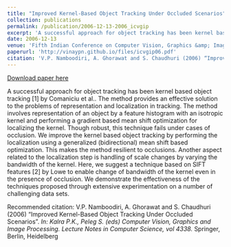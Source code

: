 ```yaml
---
title: "Improved Kernel-Based Object Tracking Under Occluded Scenarios"
collection: publications
permalink: /publication/2006-12-13-2006_icvgip
excerpt: 'A successful approach for object tracking has been kernel based object tracking [1] by Comaniciu et al.. The method provides an effective solution to the problems of representation and localization in tracking. The method involves representation of an object by a feature histogram with an isotropic kernel and performing a gradient based mean shift optimization for localizing the kernel. Though robust, this technique fails under cases of occlusion. We improve the kernel based object tracking by performing the localization using a generalized (bidirectional) mean shift based optimization. This makes the method resilient to occlusions. Another aspect related to the localization step is handling of scale changes by varying the bandwidth of the kernel. Here, we suggest a technique based on SIFT features [2] by Lowe to enable change of bandwidth of the kernel even in the presence of occlusion. We demonstrate the effectiveness of the techniques proposed through extensive experimentation on a number of challenging data sets.'
date: 2006-12-13
venue: 'Fifth Indian Conference on Computer Vision, Graphics &amp; Image Processing'
paperurl: 'http://vinaypn.github.io/files/icvgip06.pdf'
citation: 'V.P. Namboodiri, A. Ghorawat and S. Chaudhuri (2006) “Improved Kernel-Based Object Tracking Under Occluded Scenarios”.<i> In: Kalra P.K., Peleg S. (eds) Computer Vision, Graphics and Image Processing. Lecture Notes in Computer Science, vol 4338.</i> Springer, Berlin, Heidelberg'
---
```


<a href='http://vinaypn.github.io/files/icvgip06.pdf'>Download paper here</a>

A successful approach for object tracking has been kernel based object tracking [1] by Comaniciu et al.. The method provides an effective solution to the problems of representation and localization in tracking. The method involves representation of an object by a feature histogram with an isotropic kernel and performing a gradient based mean shift optimization for localizing the kernel. Though robust, this technique fails under cases of occlusion. We improve the kernel based object tracking by performing the localization using a generalized (bidirectional) mean shift based optimization. This makes the method resilient to occlusions. Another aspect related to the localization step is handling of scale changes by varying the bandwidth of the kernel. Here, we suggest a technique based on SIFT features [2] by Lowe to enable change of bandwidth of the kernel even in the presence of occlusion. We demonstrate the effectiveness of the techniques proposed through extensive experimentation on a number of challenging data sets.

Recommended citation: V.P. Namboodiri, A. Ghorawat and S. Chaudhuri (2006) “Improved Kernel-Based Object Tracking Under Occluded Scenarios”.<i> In: Kalra P.K., Peleg S. (eds) Computer Vision, Graphics and Image Processing. Lecture Notes in Computer Science, vol 4338.</i> Springer, Berlin, Heidelberg